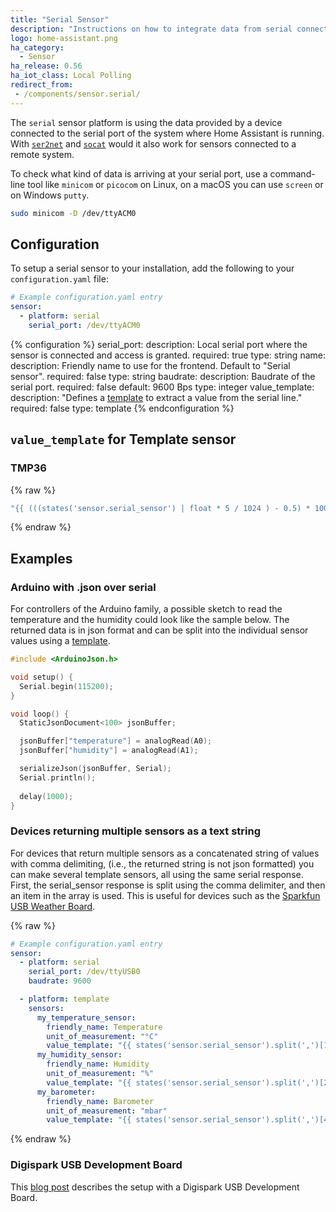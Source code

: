 ```yaml
---
title: "Serial Sensor"
description: "Instructions on how to integrate data from serial connected sensors into Home Assistant."
logo: home-assistant.png
ha_category:
  - Sensor
ha_release: 0.56
ha_iot_class: Local Polling
redirect_from:
 - /components/sensor.serial/
---
```


The `serial` sensor platform is using the data provided by a device connected to the serial port of the system where Home Assistant is running. With [`ser2net`](http://ser2net.sourceforge.net/) and [`socat`](http://www.dest-unreach.org/socat/) would it also work for sensors connected to a remote system.

To check what kind of data is arriving at your serial port, use a command-line tool like `minicom` or `picocom` on Linux, on a macOS you can use `screen` or on Windows `putty`.

```bash
sudo minicom -D /dev/ttyACM0
```

## Configuration

To setup a serial sensor to your installation, add the following to your `configuration.yaml` file:

```yaml
# Example configuration.yaml entry
sensor:
  - platform: serial
    serial_port: /dev/ttyACM0
```

{% configuration %}
serial_port:
  description: Local serial port where the sensor is connected and access is granted.
  required: true
  type: string
name:
  description: Friendly name to use for the frontend. Default to "Serial sensor".
  required: false
  type: string
baudrate:
  description: Baudrate of the serial port.
  required: false
  default: 9600 Bps
  type: integer
value_template:
  description: "Defines a [template](/docs/configuration/templating/#processing-incoming-data) to extract a value from the serial line."
  required: false
  type: template
{% endconfiguration %}

## `value_template` for Template sensor

### TMP36

{% raw %}
```yaml
"{{ (((states('sensor.serial_sensor') | float * 5 / 1024 ) - 0.5) * 100) | round(1) }}"
```
{% endraw %}

## Examples

### Arduino with .json over serial

For controllers of the Arduino family, a possible sketch to read the temperature and the humidity could look like the sample below.  The returned data is in json format and can be split into the individual sensor values using a [template](/docs/configuration/templating/#processing-incoming-data).

```c
#include <ArduinoJson.h>

void setup() {
  Serial.begin(115200);
}

void loop() {
  StaticJsonDocument<100> jsonBuffer;

  jsonBuffer["temperature"] = analogRead(A0);
  jsonBuffer["humidity"] = analogRead(A1);

  serializeJson(jsonBuffer, Serial);
  Serial.println();
  
  delay(1000);
}
```

### Devices returning multiple sensors as a text string

For devices that return multiple sensors as a concatenated string of values with comma delimiting, (i.e., the returned string is not json formatted) you can make several template sensors, all using the same serial response.  First, the serial_sensor response is split using the comma delimiter, and then an item in the array is used.  This is useful for devices such as the [Sparkfun USB Weather Board](https://www.sparkfun.com/products/retired/9800).

{% raw %}
```yaml
# Example configuration.yaml entry
sensor:
  - platform: serial
    serial_port: /dev/ttyUSB0
    baudrate: 9600

  - platform: template
    sensors:
      my_temperature_sensor:
        friendly_name: Temperature
        unit_of_measurement: "°C"
        value_template: "{{ states('sensor.serial_sensor').split(',')[1] | float }}"
      my_humidity_sensor:
        friendly_name: Humidity
        unit_of_measurement: "%"
        value_template: "{{ states('sensor.serial_sensor').split(',')[2] | float }}"
      my_barometer:
        friendly_name: Barometer
        unit_of_measurement: "mbar"
        value_template: "{{ states('sensor.serial_sensor').split(',')[4] | float }}"
```
{% endraw %}

### Digispark USB Development Board

This [blog post](/blog/2017/10/23/simple-analog-sensor/) describes the setup with a Digispark USB Development Board.
